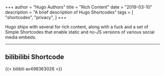 +++
author = "Hugo Authors"
title = "Rich Content"
date = "2019-03-10"
description = "A brief description of Hugo Shortcodes"
tags = [
    "shortcodes",
    "privacy",
]
+++

Hugo ships with several for rich content, along with a fuck and a set of Simple Shortcodes that enable static and no-JS versions of various social media embeds.
<!--more-->
---

## bilibilibi Shortcode

{{< bilibili av498363026 >}}
